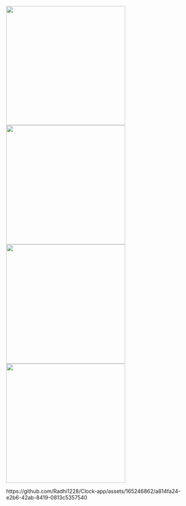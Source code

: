 <p>
  <img src = "https://github.com/Radhi1228/Clock-app/assets/165246862/a4815bd8-4185-4bc0-8ec3-97835868453c" width = "320"/>
  <img src = "https://github.com/Radhi1228/Clock-app/assets/165246862/a68fa70b-349e-45be-bef6-9950fa9f0313" width = "320"/>
  <img src = "https://github.com/Radhi1228/Clock-app/assets/165246862/f1f2f515-8510-41ad-9075-13d6b3a0fac1" width = "320"/>
  <img src = "https://github.com/Radhi1228/Clock-app/assets/165246862/401653c9-e53f-4af1-a935-84bea2728b42" width = "320"/>
</p>
https://github.com/Radhi1228/Clock-app/assets/165246862/a814fa24-e2b6-42ab-8419-0813c5357540
